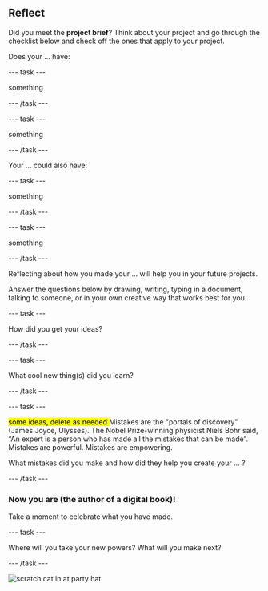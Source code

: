 ## Reflect

Did you meet the **project brief**? Think about your project and go through the checklist below and check off the ones that apply to your project.

Does your ... have:

--- task ---

something

--- /task ---

--- task ---

something

--- /task ---


Your ... could also have:

--- task ---

something

--- /task ---

--- task ---

something

--- /task ---


Reflecting about how you made your ... will help you in your future projects.

Answer the questions below by drawing, writing, typing in a document, talking to someone, or in your own creative way that works best for you.

--- task ---

How did you get your ideas? 

--- /task ---

--- task ---

What cool new thing(s) did you learn?

--- /task ---

--- task ---

<mark> some ideas, delete as needed </mark> Mistakes are the "portals of discovery" (James Joyce, Ulysses). 
The Nobel Prize-winning physicist Niels Bohr said, “An expert is a person who has made all the mistakes that can be made”.
Mistakes are powerful.
Mistakes are empowering. 

What mistakes did you make and how did they help you create your ... ?

--- /task ---

### Now you are (the author of a digital book)!

Take a moment to celebrate what you have made.

--- task ---

Where will you take your new powers? What will you make next?

--- /task ---

![scratch cat in at party hat](images/reflect.png)

